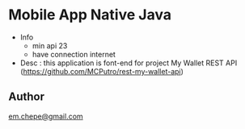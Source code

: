 # Mobile App Native Java

- Info 
  - min api 23 
  - have connection internet
- Desc : this application is font-end for project My Wallet REST API (https://github.com/MCPutro/rest-my-wallet-api)


## Author
em.chepe@gmail.com


